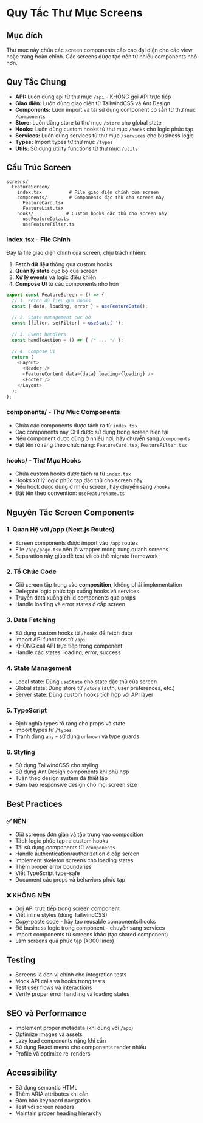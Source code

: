 # Quy Tắc Thư Mục Screens

## Mục đích
Thư mục này chứa các screen components cấp cao đại diện cho các view hoặc trang hoàn chỉnh. Các screens được tạo nên từ nhiều components nhỏ hơn.

## Quy Tắc Chung
- **API:** Luôn dùng api từ thư mục `/api` - KHÔNG gọi API trực tiếp
- **Giao diện:** Luôn dùng giao diện từ TailwindCSS và Ant Design
- **Components:** Luôn import và tái sử dụng component có sẵn từ thư mục `/components`
- **Store:** Luôn dùng store từ thư mục `/store` cho global state
- **Hooks:** Luôn dùng custom hooks từ thư mục `/hooks` cho logic phức tạp
- **Services:** Luôn dùng services từ thư mục `/services` cho business logic
- **Types:** Import types từ thư mục `/types`
- **Utils:** Sử dụng utility functions từ thư mục `/utils`

## Cấu Trúc Screen
```
screens/
  FeatureScreen/
    index.tsx          # File giao diện chính của screen
    components/        # Components đặc thù cho screen này
      FeatureCard.tsx
      FeatureList.tsx
    hooks/            # Custom hooks đặc thù cho screen này
      useFeatureData.ts
      useFeatureFilter.ts
```

### index.tsx - File Chính
Đây là file giao diện chính của screen, chịu trách nhiệm:
1. **Fetch dữ liệu** thông qua custom hooks
2. **Quản lý state** cục bộ của screen
3. **Xử lý events** và logic điều khiển
4. **Compose UI** từ các components nhỏ hơn

```typescript
export const FeatureScreen = () => {
  // 1. Fetch dữ liệu qua hooks
  const { data, loading, error } = useFeatureData();
  
  // 2. State management cục bộ
  const [filter, setFilter] = useState('');
  
  // 3. Event handlers
  const handleAction = () => { /* ... */ };
  
  // 4. Compose UI
  return (
    <Layout>
      <Header />
      <FeatureContent data={data} loading={loading} />
      <Footer />
    </Layout>
  );
};
```

### components/ - Thư Mục Components
- Chứa các components được tách ra từ `index.tsx`
- Các components này CHỈ được sử dụng trong screen hiện tại
- Nếu component được dùng ở nhiều nơi, hãy chuyển sang `/components`
- Đặt tên rõ ràng theo chức năng: `FeatureCard.tsx`, `FeatureFilter.tsx`

### hooks/ - Thư Mục Hooks
- Chứa custom hooks được tách ra từ `index.tsx`
- Hooks xử lý logic phức tạp đặc thù cho screen này
- Nếu hook được dùng ở nhiều screen, hãy chuyển sang `/hooks`
- Đặt tên theo convention: `useFeatureName.ts`

## Nguyên Tắc Screen Components

### 1. Quan Hệ với /app (Next.js Routes)
- Screen components được import vào `/app` routes
- File `/app/page.tsx` nên là wrapper mỏng xung quanh screens
- Separation này giúp dễ test và có thể migrate framework

### 2. Tổ Chức Code
- Giữ screen tập trung vào **composition**, không phải implementation
- Delegate logic phức tạp xuống hooks và services
- Truyền data xuống child components qua props
- Handle loading và error states ở cấp screen

### 3. Data Fetching
- Sử dụng custom hooks từ `/hooks` để fetch data
- Import API functions từ `/api`
- KHÔNG call API trực tiếp trong component
- Handle các states: loading, error, success

### 4. State Management
- Local state: Dùng `useState` cho state đặc thù của screen
- Global state: Dùng store từ `/store` (auth, user preferences, etc.)
- Server state: Dùng custom hooks tích hợp với API layer

### 5. TypeScript
- Định nghĩa types rõ ràng cho props và state
- Import types từ `/types`
- Tránh dùng `any` - sử dụng `unknown` và type guards

### 6. Styling
- Sử dụng TailwindCSS cho styling
- Sử dụng Ant Design components khi phù hợp
- Tuân theo design system đã thiết lập
- Đảm bảo responsive design cho mọi screen size

## Best Practices

### ✅ NÊN
- Giữ screens đơn giản và tập trung vào composition
- Tách logic phức tạp ra custom hooks
- Tái sử dụng components từ `/components`
- Handle authentication/authorization ở cấp screen
- Implement skeleton screens cho loading states
- Thêm proper error boundaries
- Viết TypeScript type-safe
- Document các props và behaviors phức tạp

### ❌ KHÔNG NÊN
- Gọi API trực tiếp trong screen component
- Viết inline styles (dùng TailwindCSS)
- Copy-paste code - hãy tạo reusable components/hooks
- Để business logic trong component - chuyển sang services
- Import components từ screens khác (tạo shared component)
- Làm screens quá phức tạp (>300 lines)

## Testing
- Screens là đơn vị chính cho integration tests
- Mock API calls và hooks trong tests
- Test user flows và interactions
- Verify proper error handling và loading states

## SEO và Performance
- Implement proper metadata (khi dùng với `/app`)
- Optimize images và assets
- Lazy load components nặng khi cần
- Sử dụng React.memo cho components render nhiều
- Profile và optimize re-renders

## Accessibility
- Sử dụng semantic HTML
- Thêm ARIA attributes khi cần
- Đảm bảo keyboard navigation
- Test với screen readers
- Maintain proper heading hierarchy
